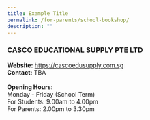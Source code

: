 ```yaml
---
title: Example Title
permalink: /for-parents/school-bookshop/
description: ""
---
```

### CASCO EDUCATIONAL SUPPLY PTE LTD

<b>Website:</b> [https://cascoedusupply.com.sg ](https://cascoedusupply.com.sg )<br>
<b>Contact:</b> TBA <br>
<br>
<b>Opening Hours:</b><br>
Monday - Friday (School Term)<br>
For Students: 9.00am to 4.00pm<br>
For Parents: 2.00pm to 3.30pm
